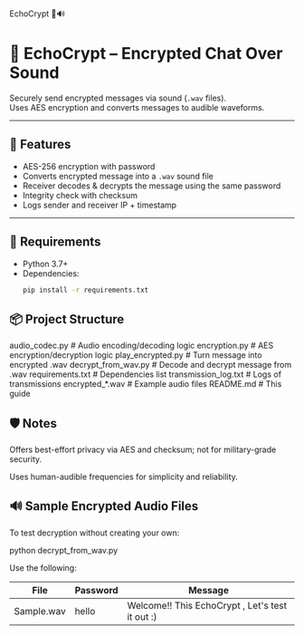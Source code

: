 ﻿EchoCrypt 🔐🔊
# 🔐 EchoCrypt – Encrypted Chat Over Sound

Securely send encrypted messages via sound (`.wav` files).  
Uses AES encryption and converts messages to audible waveforms.

---

## 🚀 Features
- AES-256 encryption with password
- Converts encrypted message into a `.wav` sound file
- Receiver decodes & decrypts the message using the same password
- Integrity check with checksum
- Logs sender and receiver IP + timestamp

---

## 🧰 Requirements

- Python 3.7+
- Dependencies:
  ```bash
  pip install -r requirements.txt

## 📦 Project Structure
audio_codec.py        # Audio encoding/decoding logic
encryption.py         # AES encryption/decryption logic
play_encrypted.py     # Turn message into encrypted .wav
decrypt_from_wav.py   # Decode and decrypt message from .wav
requirements.txt      # Dependencies list
transmission_log.txt  # Logs of transmissions
encrypted_*.wav       # Example audio files
README.md             # This guide


## 🛡️ Notes
Offers best-effort privacy via AES and checksum; not for military-grade security.

Uses human-audible frequencies for simplicity and reliability.

## 🔊 Sample Encrypted Audio Files
To test decryption without creating your own:

python decrypt_from_wav.py

Use the following:

| File                 | Password | Message                                            |
| -------------------- | -------- | ---------------------------------------------------|
| Sample.wav           | hello    | Welcome!! This EchoCrypt , Let's test it out :)    |



